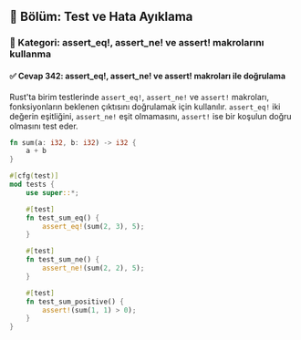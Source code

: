 ## 📘 Bölüm: Test ve Hata Ayıklama  
### 🔹 Kategori: assert_eq!, assert_ne! ve assert! makrolarını kullanma  
#### ✅ Cevap 342: assert_eq!, assert_ne! ve assert! makroları ile doğrulama

Rust'ta birim testlerinde `assert_eq!`, `assert_ne!` ve `assert!` makroları, fonksiyonların beklenen çıktısını doğrulamak için kullanılır. `assert_eq!` iki değerin eşitliğini, `assert_ne!` eşit olmamasını, `assert!` ise bir koşulun doğru olmasını test eder.

```rust
fn sum(a: i32, b: i32) -> i32 {
    a + b
}

#[cfg(test)]
mod tests {
    use super::*;

    #[test]
    fn test_sum_eq() {
        assert_eq!(sum(2, 3), 5);
    }

    #[test]
    fn test_sum_ne() {
        assert_ne!(sum(2, 2), 5);
    }

    #[test]
    fn test_sum_positive() {
        assert!(sum(1, 1) > 0);
    }
}
```
